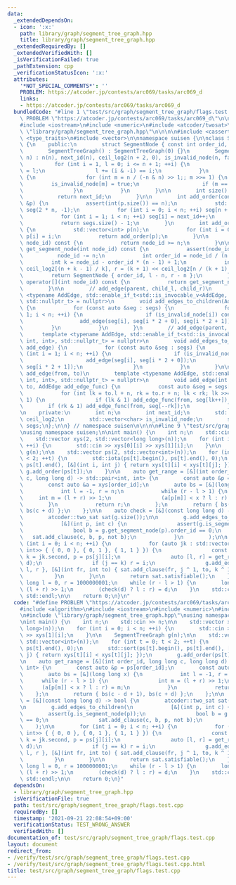 ```yaml
---
data:
  _extendedDependsOn:
  - icon: ':x:'
    path: library/graph/segment_tree_graph.hpp
    title: library/graph/segment_tree_graph.hpp
  _extendedRequiredBy: []
  _extendedVerifiedWith: []
  _isVerificationFailed: true
  _pathExtension: cpp
  _verificationStatusIcon: ':x:'
  attributes:
    '*NOT_SPECIAL_COMMENTS*': ''
    PROBLEM: https://atcoder.jp/contests/arc069/tasks/arc069_d
    links:
    - https://atcoder.jp/contests/arc069/tasks/arc069_d
  bundledCode: "#line 1 \"test/src/graph/segment_tree_graph/flags.test.cpp\"\n#define\
    \ PROBLEM \"https://atcoder.jp/contests/arc069/tasks/arc069_d\"\n\n#include <algorithm>\n\
    #include <iostream>\n#include <numeric>\n#include <atcoder/twosat>\n\n#line 1\
    \ \"library/graph/segment_tree_graph.hpp\"\n\n\n\n#include <cassert>\n#include\
    \ <type_traits>\n#include <vector>\n\nnamespace suisen {\n\nclass SegmentTreeGraph\
    \ {\n    public:\n        struct SegmentNode { const int order_id, l, r; };\n\n\
    \        SegmentTreeGraph() : SegmentTreeGraph(0) {}\n        SegmentTreeGraph(int\
    \ n) : n(n), next_id(n), ceil_log2(n + 2, 0), is_invalid_node(n, false) {\n  \
    \          for (int i = 1, l = 0; i <= n + 1; ++i) {\n                ceil_log2[i]\
    \ = l;\n                l += (i & -i) == i;\n            }\n            if (n)\
    \ {\n                for (int m = n / (-n & n) >> 1;; m >>= 1) {\n           \
    \         is_invalid_node[m] = true;\n                    if (m == 0) break;\n\
    \                }\n            }\n        }\n\n        int size() const {\n \
    \           return next_id;\n        }\n\n        int add_order(const std::vector<int>\
    \ &p) {\n            assert(int(p.size()) == n);\n            std::vector<int>\
    \ seg(2 * n, -1);\n            for (int i = 0; i < n; ++i) seg[n + i] = p[i];\n\
    \            for (int i = 1; i < n; ++i) seg[i] = next_id++;\n            segs.push_back(std::move(seg));\n\
    \            return segs.size() - 1;\n        }\n        int add_order_identity()\
    \ {\n            std::vector<int> p(n);\n            for (int i = 0; i < n; ++i)\
    \ p[i] = i;\n            return add_order(p);\n        }\n\n        bool is_segment_node(int\
    \ node_id) const {\n            return node_id >= n;\n        }\n\n        SegmentNode\
    \ get_segment_node(int node_id) const {\n            assert(node_id >= n);\n \
    \           node_id -= n;\n            int order_id = node_id / (n - 1);\n   \
    \         int k = node_id - order_id * (n - 1) + 1;\n            int l = k <<\
    \ ceil_log2[(n + k - 1) / k], r = (k + 1) << ceil_log2[n / (k + 1) + 1];\n   \
    \         return SegmentNode { order_id, l - n, r - n };\n        }\n        SegmentNode\
    \ operator[](int node_id) const {\n            return get_segment_node(node_id);\n\
    \        }\n\n        // add_edge(parent, child_l, child_r)\n        template\
    \ <typename AddEdge, std::enable_if_t<std::is_invocable_v<AddEdge, int, int, int>,\
    \ std::nullptr_t> = nullptr>\n        void add_edges_to_children(AddEdge add_edge)\
    \ {\n            for (const auto &seg : segs) {\n                for (int i =\
    \ 1; i < n; ++i) {\n                    if (is_invalid_node[i]) continue;\n  \
    \                  add_edge(seg[i], seg[i * 2 + 0], seg[i * 2 + 1]);\n       \
    \         }\n            }\n        }\n        // add_edge(parent, child)\n  \
    \      template <typename AddEdge, std::enable_if_t<std::is_invocable_v<AddEdge,\
    \ int, int>, std::nullptr_t> = nullptr>\n        void add_edges_to_children(AddEdge\
    \ add_edge) {\n            for (const auto &seg : segs) {\n                for\
    \ (int i = 1; i < n; ++i) {\n                    if (is_invalid_node[i]) continue;\n\
    \                    add_edge(seg[i], seg[i * 2 + 0]);\n                    add_edge(seg[i],\
    \ seg[i * 2 + 1]);\n                }\n            }\n        }\n\n        //\
    \ add_edge(from, to)\n        template <typename AddEdge, std::enable_if_t<std::is_invocable_v<AddEdge,\
    \ int, int>, std::nullptr_t> = nullptr>\n        void add_edge(int from, SegmentNode\
    \ to, AddEdge add_edge_func) {\n            const auto &seg = segs[to.order_id];\n\
    \            for (int lk = to.l + n, rk = to.r + n; lk < rk; lk >>= 1, rk >>=\
    \ 1) {\n                if (lk & 1) add_edge_func(from, seg[lk++]);\n        \
    \        if (rk & 1) add_edge_func(from, seg[--rk]);\n            }\n        }\n\
    \n    private:\n        int n;\n        int next_id;\n        std::vector<int>\
    \ ceil_log2;\n        std::vector<char> is_invalid_node;\n        std::vector<std::vector<int>>\
    \ segs;\n};\n\n} // namespace suisen\n\n\n\n#line 9 \"test/src/graph/segment_tree_graph/flags.test.cpp\"\
    \nusing namespace suisen;\n\nint main() {\n    int n;\n    std::cin >> n;\n\n\
    \    std::vector xys(2, std::vector<long long>(n));\n    for (int i = 0; i < n;\
    \ ++i) {\n        std::cin >> xys[0][i] >> xys[1][i];\n    }\n\n    SegmentTreeGraph\
    \ g(n);\n\n    std::vector ps(2, std::vector<int>(n));\n    for (int t = 0; t\
    \ < 2; ++t) {\n        std::iota(ps[t].begin(), ps[t].end(), 0);\n        std::sort(ps[t].begin(),\
    \ ps[t].end(), [&](int i, int j) { return xys[t][i] < xys[t][j]; });\n       \
    \ g.add_order(ps[t]);\n    }\n\n    auto get_range = [&](int order_id, long long\
    \ c, long long d) -> std::pair<int, int> {\n        const auto &p = ps[order_id];\n\
    \        const auto &a = xys[order_id];\n        auto bs = [&](long long x) {\n\
    \            int l = -1, r = n;\n            while (r - l > 1) {\n           \
    \     int m = (l + r) >> 1;\n                (a[p[m]] < x ? l : r) = m;\n    \
    \        }\n            return r;\n        };\n        return { bs(c - d + 1),\
    \ bs(c + d) };\n    };\n\n    auto check = [&](const long long d) -> bool {\n\
    \        atcoder::two_sat sat(g.size());\n\n        g.add_edges_to_children(\n\
    \            [&](int p, int c) {\n                assert(g.is_segment_node(p));\n\
    \                bool b = g.get_segment_node(p).order_id == 0;\n             \
    \   sat.add_clause(c, b, p, not b);\n            }\n        );\n\n        for\
    \ (int i = 0; i < n; ++i) {\n            for (auto jk : std::vector<std::pair<int,\
    \ int>> { { 0, 0 }, { 0, 1 }, { 1, 1 } }) {\n                const int j = jk.first,\
    \ k = jk.second, p = ps[j][i];\n                auto [l, r] = get_range(k, xys[j][p],\
    \ d);\n                if (j == k) r = i;\n                g.add_edge(p, { k,\
    \ l, r }, [&](int fr, int to) { sat.add_clause(fr, j ^ 1, to, k ^ 1); });\n  \
    \          }\n        }\n\n        return sat.satisfiable();\n    };\n\n    long\
    \ long l = 0, r = 1000000001;\n    while (r - l > 1) {\n        long long d =\
    \ (l + r) >> 1;\n        (check(d) ? l : r) = d;\n    }\n    std::cout << l <<\
    \ std::endl;\n\n    return 0;\n}\n"
  code: "#define PROBLEM \"https://atcoder.jp/contests/arc069/tasks/arc069_d\"\n\n\
    #include <algorithm>\n#include <iostream>\n#include <numeric>\n#include <atcoder/twosat>\n\
    \n#include \"library/graph/segment_tree_graph.hpp\"\nusing namespace suisen;\n\
    \nint main() {\n    int n;\n    std::cin >> n;\n\n    std::vector xys(2, std::vector<long\
    \ long>(n));\n    for (int i = 0; i < n; ++i) {\n        std::cin >> xys[0][i]\
    \ >> xys[1][i];\n    }\n\n    SegmentTreeGraph g(n);\n\n    std::vector ps(2,\
    \ std::vector<int>(n));\n    for (int t = 0; t < 2; ++t) {\n        std::iota(ps[t].begin(),\
    \ ps[t].end(), 0);\n        std::sort(ps[t].begin(), ps[t].end(), [&](int i, int\
    \ j) { return xys[t][i] < xys[t][j]; });\n        g.add_order(ps[t]);\n    }\n\
    \n    auto get_range = [&](int order_id, long long c, long long d) -> std::pair<int,\
    \ int> {\n        const auto &p = ps[order_id];\n        const auto &a = xys[order_id];\n\
    \        auto bs = [&](long long x) {\n            int l = -1, r = n;\n      \
    \      while (r - l > 1) {\n                int m = (l + r) >> 1;\n          \
    \      (a[p[m]] < x ? l : r) = m;\n            }\n            return r;\n    \
    \    };\n        return { bs(c - d + 1), bs(c + d) };\n    };\n\n    auto check\
    \ = [&](const long long d) -> bool {\n        atcoder::two_sat sat(g.size());\n\
    \n        g.add_edges_to_children(\n            [&](int p, int c) {\n        \
    \        assert(g.is_segment_node(p));\n                bool b = g.get_segment_node(p).order_id\
    \ == 0;\n                sat.add_clause(c, b, p, not b);\n            }\n    \
    \    );\n\n        for (int i = 0; i < n; ++i) {\n            for (auto jk : std::vector<std::pair<int,\
    \ int>> { { 0, 0 }, { 0, 1 }, { 1, 1 } }) {\n                const int j = jk.first,\
    \ k = jk.second, p = ps[j][i];\n                auto [l, r] = get_range(k, xys[j][p],\
    \ d);\n                if (j == k) r = i;\n                g.add_edge(p, { k,\
    \ l, r }, [&](int fr, int to) { sat.add_clause(fr, j ^ 1, to, k ^ 1); });\n  \
    \          }\n        }\n\n        return sat.satisfiable();\n    };\n\n    long\
    \ long l = 0, r = 1000000001;\n    while (r - l > 1) {\n        long long d =\
    \ (l + r) >> 1;\n        (check(d) ? l : r) = d;\n    }\n    std::cout << l <<\
    \ std::endl;\n\n    return 0;\n}"
  dependsOn:
  - library/graph/segment_tree_graph.hpp
  isVerificationFile: true
  path: test/src/graph/segment_tree_graph/flags.test.cpp
  requiredBy: []
  timestamp: '2021-09-21 22:08:54+09:00'
  verificationStatus: TEST_WRONG_ANSWER
  verifiedWith: []
documentation_of: test/src/graph/segment_tree_graph/flags.test.cpp
layout: document
redirect_from:
- /verify/test/src/graph/segment_tree_graph/flags.test.cpp
- /verify/test/src/graph/segment_tree_graph/flags.test.cpp.html
title: test/src/graph/segment_tree_graph/flags.test.cpp
---
```


